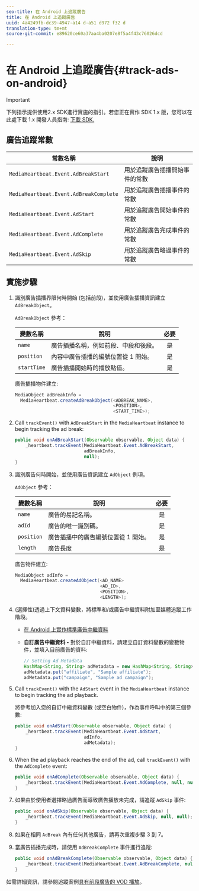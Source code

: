 ```yaml
---
seo-title: 在 Android 上追蹤廣告
title: 在 Android 上追蹤廣告
uuid: 4a4249fb-dc39-4947-a14 d-a51 d972 f32 d
translation-type: tm+mt
source-git-commit: e89620ce60a37aa4ba0207e8f5a4f43c76026dcd

---
```



# 在 Android 上追蹤廣告{#track-ads-on-android}

>[!IMPORTANT]
>
>下列指示提供使用2.x SDK進行實施的指引。若您正在實作 SDK 1.x 版，您可以在此處下載 1.x 開發人員指南: [下載 SDK.](/help/sdk-implement/download-sdks.md)

## 廣告追蹤常數

| 常數名稱 | 說明 |
| --- | --- |
| `MediaHeartbeat.Event.AdBreakStart` | 用於追蹤廣告插播開始事件的常數 |
| `MediaHeartbeat.Event.AdBreakComplete` | 用於追蹤廣告插播事件的常數 |
| `MediaHeartbeat.Event.AdStart` | 用於追蹤廣告開始事件的常數 |
| `MediaHeartbeat.Event.AdComplete` | 用於追蹤廣告完成事件的常數 |
| `MediaHeartbeat.Event.AdSkip` | 用於追蹤廣告略過事件的常數 |

## 實施步驟

1. 識別廣告插播界限何時開始 (包括前段)，並使用廣告插播資訊建立 `AdBreakObject`。

   `AdBreakObject` 參考：

   | 變數名稱 | 說明 | 必要 |
   | --- | --- | :---: |
   | `name` | 廣告插播名稱，例如前段、中段和後段。 | 是 |
   | `position` | 內容中廣告插播的編號位置從 1 開始。 | 是 |
   | `startTime` | 廣告插播開始時的播放點值。 | 是 |

   廣告插播物件建立:

   ```java
   MediaObject adBreakInfo =  
     MediaHeartbeat.createAdBreakObject(<ADBREAK_NAME>,  
                                        <POSITION>,  
                                        <START_TIME>);
   ```

1. Call `trackEvent()` with `AdBreakStart` in the `MediaHeartbeat` instance to begin tracking the ad break:

   ```java
   public void onAdBreakStart(Observable observable, Object data) {  
       _heartbeat.trackEvent(MediaHeartbeat.Event.AdBreakStart,  
                             adBreakInfo,  
                             null); 
   }
   ```

1. 識別廣告何時開始，並使用廣告資訊建立 `AdObject` 例項。

   `AdObject` 參考：

   | 變數名稱 | 說明 | 必要 |
   | --- | --- | :---: |
   | `name` | 廣告的易記名稱。 | 是 |
   | `adId` | 廣告的唯一識別碼。 | 是 |
   | `position` | 廣告插播中的廣告編號位置從 1 開始。 | 是 |
   | `length` | 廣告長度 | 是 |

   廣告物件建立:

   ```java
   MediaObject adInfo =  
     MediaHeartbeat.createAdObject(<AD_NAME> 
                                   <AD_ID>,  
                                   <POSITION>,  
                                   <LENGTH>);
   ```

1. (選擇性)透過上下文資料變數，將標準和/或廣告中繼資料附加至媒體追蹤工作階段。

   * [在 Android 上實作標準廣告中繼資料](/help/sdk-implement/track-ads/impl-std-ad-metadata/impl-std-ad-metadata-android.md)
   * **自訂廣告中繼資料 -** 對於自訂中繼資料，請建立自訂資料變數的變數物件，並填入目前廣告的資料:

      ```java
      // Setting Ad Metadata 
      HashMap<String, String> adMetadata = new HashMap<String, String>(); 
      adMetadata.put("affiliate", "Sample affiliate"); 
      adMetadata.put("campaign", "Sample ad campaign");
      ```

1. Call `trackEvent()` with the `AdStart` event in the `MediaHeartbeat` instance to begin tracking the ad playback.

   將參考加入您的自訂中繼資料變數 (或空白物件)，作為事件呼叫中的第三個參數:

   ```java
   public void onAdStart(Observable observable, Object data) {  
       _heartbeat.trackEvent(MediaHeartbeat.Event.AdStart,  
                             adInfo,  
                             adMetadata); 
   }
   ```

1. When the ad playback reaches the end of the ad, call `trackEvent()` with the `AdComplete` event:

   ```java
   public void onAdComplete(Observable observable, Object data) {  
       _heartbeat.trackEvent(MediaHeartbeat.Event.AdComplete, null, null); 
   }
   ```

1. 如果由於使用者選擇略過廣告而導致廣告播放未完成，請追蹤 `AdSkip` 事件:

   ```java
   public void onAdSkip(Observable observable, Object data) {  
       _heartbeat.trackEvent(MediaHeartbeat.Event.AdSkip, null, null); 
   }
   ```

1. 如果在相同 `AdBreak` 內有任何其他廣告，請再次重複步驟 3 到 7。
1. 當廣告插播完成時，請使用 `AdBreakComplete` 事件進行追蹤:

   ```java
   public void onAdBreakComplete(Observable observable, Object data) {  
       _heartbeat.trackEvent(MediaHeartbeat.Event.AdBreakComplete, null, null); 
   }
   ```

如需詳細資訊，請參閱追蹤案例[具有前段廣告的 VOD 播放](/help/sdk-implement/tracking-scenarios/vod-preroll-ads.md)。
